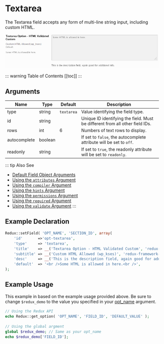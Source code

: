 # Textarea

The Textarea field accepts any form of multi-line string input, including custom HTML.

<span style="display:block;text-align:center">![](./img/textarea.png)</span>

::: warning Table of Contents
[[toc]]
:::

## Arguments
|Name|Type|Default|Description|
|--- |--- |--- |--- |
|type|string|`textarea`|Value identifying the field type.|
|id|string||Unique ID identifying the field. Must be different from all other field IDs.|
|rows|int|6|Numbers of text rows to display.|
|autocomplete|boolean||If set to `false`, the autocomplete attribute will be set to `off`.|
|readonly|string||If set to `true`, the readonly attribute will be set to `readonly`.|

::: tip Also See
- [Default Field Object Arguments](../configuration/objects/field.md#default-arguments)
- [Using the `attributes` Argument](../configuration/arguments/attributes.md)
- [Using the `compiler` Argument](../configuration/arguments/compiler.md)
- [Using the `hints` Argument](../configuration/arguments/hints.md)
- [Using the `permissions` Argument](../configuration/arguments/permissions.md)
- [Using the `required` Argument](../configuration/arguments/required.md)
- [Using the `validate` Argument](../configuration/arguments/validate.md)
:::

## Example Declaration
```php
Redux::setField( 'OPT_NAME', 'SECTION_ID', array( 
    'id'       =>'opt-textarea',
    'type'     => 'textarea',
    'title'    => __('Textarea Option - HTML Validated Custom', 'redux-framework-demo'), 
    'subtitle' => __('Custom HTML Allowed (wp_kses)', 'redux-framework-demo'),
    'desc'     => __('This is the description field, again good for additional info.', 'redux-framework-demo'),
    'default'  => '<br />Some HTML is allowed in here.<br />',
);
```

## Example Usage
This example in based on the example usage provided above. Be sure to change `$redux_demo` to the value you specified in 
your [opt_name](../configuration/arguments/arguments_reference.md#opt-name) argument.

```php
// Using the Redux API
echo Redux::get_option( 'OPT_NAME', 'FIELD_ID', 'DEFAULT_VALUE' );

// Using the global argment
global $redux_demo; // Same as your opt_name
echo $redux_demo['FIELD_ID'];
```

